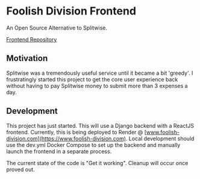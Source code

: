 # Foolish Division Frontend
An Open Source Alternative to Splitwise.

[Frontend Repository](https://github.com/kb3vwt/Foolish-Division-Frontend)

## Motivation
Splitwise was a tremendously useful service until it became a bit 'greedy'. I frustratingly started this project to get
the core user experience back without having to pay Splitwise money to submit more than 3 expenses a day.

## Development
This project has just started. This will use a Django backend with a ReactJS frontend. Currently, this is being 
deployed to Render @ [www.foolish-division.com](https://www.foolish-division.com). Local development should use the
dev.yml Docker Compose to set up the backend and manually launch the frontend in a separate process.

The current state of the code is "Get it working". Cleanup will occur once proved out.